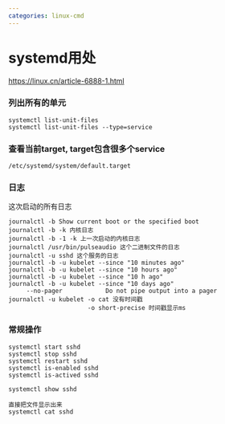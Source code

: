 ```yaml
---
categories: linux-cmd
---
```


# systemd用处

https://linux.cn/article-6888-1.html

### 列出所有的单元
```
systemctl list-unit-files
systemctl list-unit-files --type=service
```

### 查看当前target, target包含很多个service
```
/etc/systemd/system/default.target
```

### 日志
这次启动的所有日志
```
journalctl -b Show current boot or the specified boot
journalctl -b -k 内核日志
journalctl -b -1 -k 上一次启动的内核日志
journalctl /usr/bin/pulseaudio 这个二进制文件的日志
journalctl -u sshd 这个服务的日志
journalctl -b -u kubelet --since "10 minutes ago"
journalctl -b -u kubelet --since "10 hours ago"
journalctl -b -u kubelet --since "10 h ago"
journalctl -b -u kubelet --since "10 days ago"
     --no-pager            Do not pipe output into a pager
journalctl -u kubelet -o cat 没有时间戳
                      -o short-precise 时间戳显示ms
```

### 常规操作
```
systemctl start sshd
systemctl stop sshd
systemctl restart sshd
systemctl is-enabled sshd
systemctl is-actived sshd

systemctl show sshd

直接把文件显示出来
systemctl cat sshd

```
